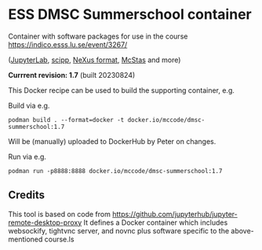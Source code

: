 # ESS DMSC Summerschool container

Container with software packages for use in the course https://indico.esss.lu.se/event/3267/

([JupyterLab](https://jupyter.org), [scipp](https://scipp.github.io),
[NeXus format](https://www.nexusformat.org), [McStas](https://mcstas.org) and more)

**Currrent revision: 1.7** (built 20230824)

This Docker recipe can be used to build the supporting container, e.g.

Build via e.g.
```
podman build . --format=docker -t docker.io/mccode/dmsc-summerschool:1.7
```
Will be (manually) uploaded to DockerHub by Peter on changes.

Run via e.g.
```
podman run -p8888:8888 docker.io/mccode/dmsc-summerschool:1.7
```

## Credits

This tool is based on code from <https://github.com/jupyterhub/jupyter-remote-desktop-proxy>
It defines a Docker container which includes websockify, tightvnc
server, and novnc plus software specific to the above-mentioned
course.ls

